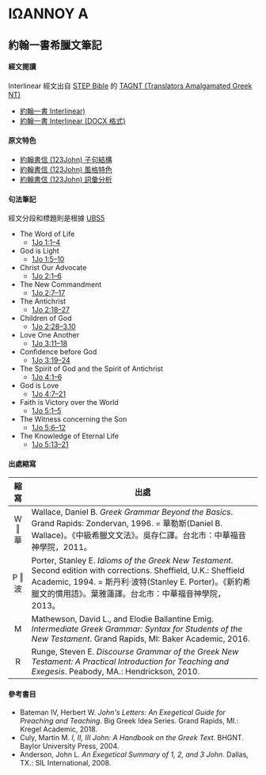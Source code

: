 # ΙΩΑΝΝΟΥ Α

## 約翰一書希臘文筆記

#### 經文閱讀
Interlinear 經文出自 [STEP Bible](http://www.stepbible.org/) 的 [TAGNT (Translators Amalgamated Greek NT)](https://github.com/STEPBible/STEPBible-Data)


- [約翰一書 Interlinear)](1John-Interlinear.md)
- [約翰一書 Interlinear (DOCX 格式)](1John.docx)


#### 原文特色
- [約翰書信 (123John) 子句結構](123John-Clause.md)
- [約翰書信 (123John) 風格特色](123John-Style.md)
- [約翰書信 (123John) 詞彙分析](123John-Vocabulary.md)

#### 句法筆記
經文分段和標題則是根據 [UBS5](https://www.academic-bible.com/en/online-bibles/greek-new-testament-ubs5/read-the-bible-text/bibel/text/lesen/stelle/72/10001/19999/ch/9f95d8cd0fd3aaae4a4dbb2208e8408b/)


- The Word of Life
	- [1Jo 1:1–4](1Jo.1.1–4.md)
- God is Light
	- [1Jo 1:5–10](1Jo.1.5–10.md)
- Christ Our Advocate
	- [1Jo 2:1–6](1Jo.2.1–6.md)
- The New Commandment
	- [1Jo 2:7–17](1Jo.2.7–17.md)
- The Antichrist
	- [1Jo 2:18–27](1Jo.2.18–27.md)
- Children of God
	- [1Jo 2:28–3.10](1Jo.2.28–3.10.md)
- Love One Another
	- [1Jo 3:11–18](1Jo.3.11–18.md)
- Confidence before God
	- [1Jo 3:19–24](1Jo.3.19–24.md)
- The Spirit of God and the Spirit of Antichrist
	- [1Jo 4:1–6](1Jo.4.1–6.md)
- God is Love
	- [1Jo 4:7–21](1Jo.4.7–21.md)
- Faith is Victory over the World
	- [1Jo 5:1–5](1Jo.5.1–5.md)
- The Witness concerning the Son
	- [1Jo 5:6–12](1Jo.5.6–12.md)
- The Knowledge of Eternal Life
	- [1Jo 5:13–21](1Jo.5.13–21.md)



#### 出處縮寫
| 縮寫 | 出處 |
|:--:| -- |
|W ‖ 華 | Wallace, Daniel B. *Greek Grammar Beyond the Basics*. Grand Rapids: Zondervan, 1996. = 華勒斯(Daniel B. Wallace)。《中級希臘文文法》。吳存仁譯。台北市：中華福音神學院，2011。|
|P ‖ 波 | Porter, Stanley E. *Idioms of the Greek New Testament*. Second edition with corrections. Sheffield, U.K.: Sheffield Academic, 1994. = 斯丹利‧波特(Stanley E. Porter)。《新約希臘文的慣用語》。葉雅蓮譯。台北市：中華福音神學院，2013。|
|M | Mathewson, David L., and Elodie Ballantine Emig. *Intermediate Greek Grammar: Syntax for Students of the New Testament*. Grand Rapids, MI: Baker Academic, 2016.|
|R | Runge, Steven E. *Discourse Grammar of the Greek New Testament: A Practical Introduction for Teaching and Exegesis*. Peabody, MA.: Hendrickson, 2010.|

#### 參考書目

- Bateman IV, Herbert W. _John's Letters: An Exegetical Guide for Preaching and Teaching_. Big Greek Idea Series. Grand Rapids, MI.: Kregel Academic, 2018.
- Culy, Martin M. _I, II, III John: A Handbook on the Greek Text_. BHGNT. Baylor University Press, 2004.
- Anderson, John L. _An Exegetical Summary of 1, 2, and 3 John_. Dallas, TX.: SIL International, 2008.

